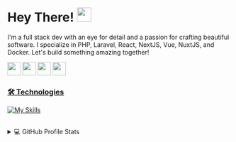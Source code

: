 # Hey There! <img src="https://media.giphy.com/media/hvRJCLFzcasrR4ia7z/giphy.gif" width="32px">
I'm a full stack dev with an eye for detail and a passion for crafting beautiful software. I specialize in PHP, Laravel, React, NextJS, Vue, NuxtJS, and Docker. Let's build something amazing together!

<a href="mailto:k90mirzaei@gmail.com"><img src="https://img.shields.io/badge/Gmail-D14836?style=for-the-badge&logo=gmail&logoColor=white" height=30></a>
<a href="https://www.twitter.com/k90mirzaei"><img src="https://img.shields.io/badge/Twitter-1DA1F2?style=for-the-badge&logo=twitter&logoColor=white" height=30></a>
<a href="https://www.linkedin.com/in/kazem-mirzaei"><img src="https://img.shields.io/badge/LinkedIn-0077B5?style=for-the-badge&logo=linkedin&logoColor=white" height=30></a>
<a href="https://medium.com/@kazemm"><img src="https://img.shields.io/badge/Medium-12100E?style=for-the-badge&logo=medium&logoColor=white" height=30>
<br/>

### 🛠️ Technologies
[![My Skills](https://skillicons.dev/icons?i=php,py,js,laravel,vue,nuxt,react,ts,next,nginx,mysql,mongodb,postgres,docker,kubernetes,git,github,gitlab,regex)](https://skillicons.dev)

<br/>
<details>
<summary>💻 GitHub Profile Stats</summary>
<a href="https://github.com/anuraghazra/github-readme-stats"><img alt="DenverCoder1's Github Stats" src="https://denvercoder1-github-readme-stats.vercel.app/api/?username=k90mirzaei&show_icons=true&count_private=true&theme=react&hide_border=true&bg_color=1F222E&title_color=F85D7F&icon_color=F8D866" height="192px"/></a>
<a href="https://github.com/anuraghazra/github-readme-stats"><img alt="k90mirzaei's Top Languages" src="https://github-readme-stats.vercel.app/api/top-langs/?username=k90mirzaei&langs_count=8&layout=compact&theme=react&hide_border=true&bg_color=1F222E&title_color=F85D7F&icon_color=F8D866&hide=Jupyter%20Notebook" height="192px"/></a>
</details>
